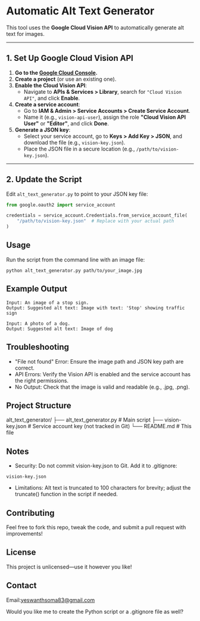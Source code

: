 # Automatic Alt Text Generator

This tool uses the **Google Cloud Vision API** to automatically generate alt text for images.

---

## 1. Set Up Google Cloud Vision API

1. **Go to the [Google Cloud Console](https://console.cloud.google.com/).**
2. **Create a project** (or use an existing one).
3. **Enable the Cloud Vision API**:
   - Navigate to **APIs & Services > Library**, search for `"Cloud Vision API"`, and click **Enable**.
4. **Create a service account**:
   - Go to **IAM & Admin > Service Accounts > Create Service Account**.
   - Name it (e.g., `vision-api-user`), assign the role **"Cloud Vision API User"** or **"Editor"**, and click **Done**.
5. **Generate a JSON key**:
   - Select your service account, go to **Keys > Add Key > JSON**, and download the file (e.g., `vision-key.json`).
   - Place the JSON file in a secure location (e.g., `/path/to/vision-key.json`).

---

## 2. Update the Script

Edit `alt_text_generator.py` to point to your JSON key file:

```python
from google.oauth2 import service_account

credentials = service_account.Credentials.from_service_account_file(
    "/path/to/vision-key.json"  # Replace with your actual path
)
```
## Usage

Run the script from the command line with an image file:
```
python alt_text_generator.py path/to/your_image.jpg
```
## Example Output

```
Input: An image of a stop sign.
Output: Suggested alt text: Image with text: 'Stop' showing traffic sign

Input: A photo of a dog.
Output: Suggested alt text: Image of dog
```
## Troubleshooting

- "File not found" Error: Ensure the image path and JSON key path are correct.
- API Errors: Verify the Vision API is enabled and the service account has the right permissions.
- No Output: Check that the image is valid and readable (e.g., .jpg, .png).

## Project Structure

alt_text_generator/
├── alt_text_generator.py  # Main script
├── vision-key.json        # Service account key (not tracked in Git)
└── README.md              # This file

## Notes

- Security: Do not commit vision-key.json to Git. Add it to .gitignore:


```
vision-key.json
```
- Limitations: Alt text is truncated to 100 characters for brevity; adjust the truncate() function in the script if needed.


## Contributing

Feel free to fork this repo, tweak the code, and submit a pull request with improvements!
## License

This project is unlicensed—use it however you like!
## Contact

Email:yeswanthsoma83@gmail.com

Would you like me to create the Python script or a .gitignore file as well?

